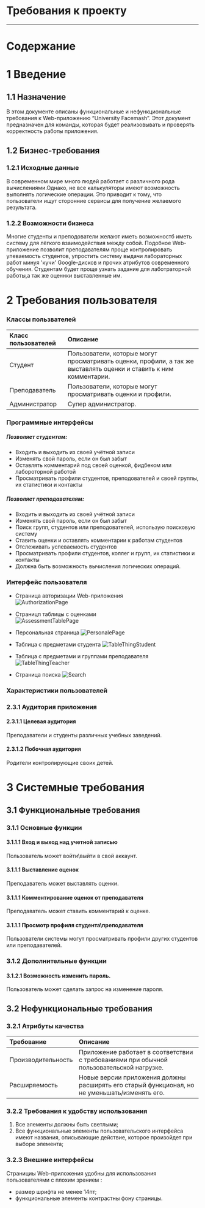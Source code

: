 ﻿# Требования к проекту
---
# Содержание

# 1 Введение

## 1.1 Назначение

 В этом документе описаны функциональные и нефункциональные требования к Web-приложению “University Facemash”. Этот документ предназначен для команды, которая будет реализовывать и проверять корректность работы приложения.

## 1.2 Бизнес-требования


### 1.2.1 Исходные данные

В современном мире много людей работает с различного рода вычислениями.Однако, не все калькуляторы имеют возможность выполнять логические операции. Это приводит к тому, что пользователи ищут сторонние сервисы для получение желаемого результата. 


### 1.2.2 Возможности бизнеса

Многие студенты и преподователи желают иметь возможностб иметь систему для лёгкого взаимодействия между собой.
Подобное Web-приложение позволит преподавателям проще контролировать упеваемость студентов, упростить систему выдачи лабораторных работ минуя 'кучи' Google-дисков и прочих атрибутов современного обучения.
Студентам будет проще узнать задание для лаботраторной работы,а так же оценнки выставленные им. 

# 2 Требования пользователя

### Классы пользвателей

| Класс пользователей | Описание |
|:---|:---|
| Студент | Пользователи, которые могут просматривать оценки, профили, а так же выставлять оценки и ставить к ним комментарии. |
| Преподаватель | Пользователи, которые могут просматривать оценки и профили. |
| Администратор | Супер администратор. |

### Программные интерфейсы

#####  Позволяет студентам:
- Входить и выходить из своей учётной записи
- Изменять свой пароль, если он был забыт
- Оставлять комментарий под своей оценкой, фидбеком или лабороторной работой
- Просматривать профили студентов, преподователей и своей группы, их статистики и контакты

##### Позволяет преподавателям:
 - Входить и выходить из своей учётной записи
 - Изменять свой пароль, если он был забыт
 - Поиск групп, студентов или преподователей, использую поисковую систему
 - Ставить оценки и оставлять комментарии к работам студентов
 - Отслеживать успеваемость студентов
 - Просматривать профили студентов, коллег и групп, их статистики и контакты
 - Должна быть возможность вычисления логических операций.
 
### Интерфейс пользователя

- Страница авторизации Web-приложения <br>
 ![AuthorizationPage](Mockups/Sign_In_Page/Sign_In.png)

- Страницп таблицы с оценками <br>
 ![AssessmentTablePage](Mockups/Sign_In_Page/Table.png)
  
 - Персональная страница 
 ![PersonalePage](Mockups/Sign_In_Page/Profile.png)

 - Таблица с предметами студента
 ![TableThingStudent](Mockups/Sign_In_Page/Objects_for_Student.png)

 - Таблица с предметами и группами преподавателя 
 ![TableThingTeacher](Mockups/Sign_In_Page/Objects_for_Teachers.png)

 - Страница поиска 
 ![Search](Mockups/Sign_In_Page/Founder.png)


### Характеристики пользователей


### 2.3.1 Аудитория приложения

#### 2.3.1.1 Целевая аудитория

Преподаватели и студенты различных учебных заведений.


#### 2.3.1.2 Побочная аудитория

Родители контролирующие своих детей.


# 3 Системные требования


## 3.1 Функциональные требования


### 3.1.1 Основные функции

#### 3.1.1.1 Вход и выход над учетной записью

Пользователь может войти\выйти в свой аккаунт.

#### 3.1.1.1 Выставление оценок

Преподаватель может выставлять оценки.

#### 3.1.1.1 Комментирование оценок от преподавателя

Преподаватель может ставить комментарий к оценке.

#### 3.1.1.1 Просмотр профиля студента\преподавателя

Пользователи системы могут просматривать профили других студентов или преподавателей.

### 3.1.2 Дополнительные функции

#### 3.1.2.1 Возможность изменить пароль.

Пользователь может сделать запрос на изменение пароля.

## 3.2 Нефункциональные требования

### 3.2.1 Атрибуты качества
| Требование | Описание |
|:---|:---|
| Производительность | Приложение работает в соответствии с требованиями при обычной пользовательской нагрузке. |
| Расширяемость | Новые версии приложения должны расширять его старый функционал, но не уменьшать/изменять его. |

### 3.2.2 Требования к удобству использования
1. Все элементы должны быть светлыми;
2. Все функциональные элементы пользовательского интерфейса имеют названия, описывающие действие, которое произойдет при выборе элемента;


### 3.2.3 Внешние интерфейсы
Странициы Web-приложения удобны для использования пользователями с плохим зрением :
  * размер шрифта не менее 14пт;
  * функциональные элементы контрастны фону страницы.
